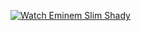 [![Watch Eminem Slim Shady](https://img.youtube.com/vi/22tVWwmTie8/maxresdefault.jpg)](https://www.youtube.com/watch?v=22tVWwmTie8)

